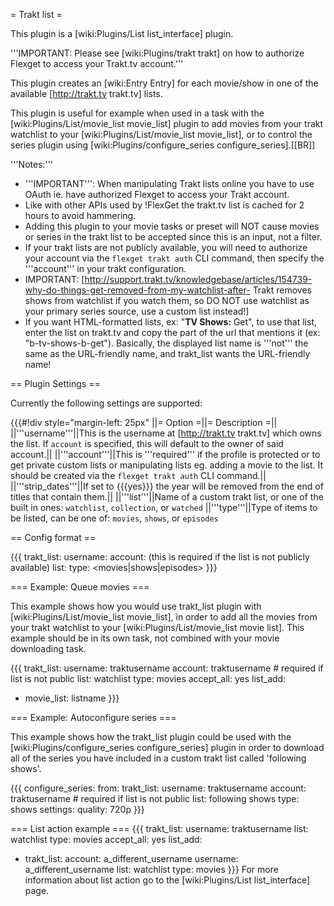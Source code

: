 = Trakt list =

This plugin is a [wiki:Plugins/List list_interface] plugin.

'''IMPORTANT: Please see [wiki:Plugins/trakt trakt] on how to authorize Flexget to access your Trakt.tv account.'''

This plugin creates an [wiki:Entry Entry] for each movie/show in one of the available [http://trakt.tv trakt.tv] lists.

This plugin is useful for example when used in a task with the [wiki:Plugins/List/movie_list movie_list] plugin to add movies from your trakt watchlist to your [wiki:Plugins/List/movie_list movie_list], or to control the series plugin using [wiki:Plugins/configure_series configure_series].[[BR]]

'''Notes:''' 

 * '''IMPORTANT''': When manipulating Trakt lists online you have to use OAuth ie. have authorized Flexget to access your Trakt account.
 * Like with other APIs used by !FlexGet the trakt.tv list is cached for 2 hours to avoid hammering.
 * Adding this plugin to your movie tasks or preset will NOT cause movies or series in the trakt list to be accepted since this is an input, not a filter.
 * If your trakt lists are not publicly available, you will need to authorize your account via the `flexget trakt auth` CLI command, then specify the '''account''' in your trakt configuration. 
 * IMPORTANT: [http://support.trakt.tv/knowledgebase/articles/154739-why-do-things-get-removed-from-my-watchlist-after- Trakt removes shows from watchlist if you watch them, so DO NOT use watchlist as your primary series source, use a custom list instead!]
 * If you want HTML-formatted lists, ex: "<b>TV Shows:</b> Get", to use that list, enter the list on trakt.tv and copy the part of the url that mentions it (ex: "b-tv-shows-b-get"). Basically, the displayed list name is '''not''' the same as the URL-friendly name, and trakt_list wants the URL-friendly name!

== Plugin Settings ==

Currently the following settings are supported:

{{{#!div style="margin-left: 25px"
||= Option =||= Description =||
||'''username'''||This is the username at [http://trakt.tv trakt.tv] which owns the list. If `account` is specified, this will default to the owner of said account.||
||'''account'''||This is '''required''' if the profile is protected or to get private custom lists or manipulating lists eg. adding a movie to the list. It should be created via the `flexget trakt auth` CLI command.||
||'''strip_dates'''||If set to {{{yes}}} the year will be removed from the end of titles that contain them.||
||'''list'''||Name of a custom trakt list, or one of the built in ones: `watchlist`, `collection`, or `watched`
||'''type'''||Type of items to be listed, can be one of: `movies`, `shows`, or `episodes`

== Config format ==

{{{
trakt_list:
  username: <trakt username>
  account: <account set up in CLI> (this is required if the list is not publicly available)
  list: <list name>
  type: <movies|shows|episodes>
}}}

=== Example: Queue movies ===

This example shows how you would use trakt_list plugin with [wiki:Plugins/List/movie_list movie_list], in order to add all the movies from your trakt watchlist to your [wiki:Plugins/List/movie_list movie list]. This example should be in its own task, not combined with your movie downloading task.

{{{
trakt_list:
  username: traktusername
  account: traktusername # required if list is not public
  list: watchlist
  type: movies
accept_all: yes
list_add:
  - movie_list: listname
}}}

=== Example: Autoconfigure series ===

This example shows how the trakt_list plugin could be used with the [wiki:Plugins/configure_series configure_series] plugin in order to download all of the series you have included in a custom trakt list called 'following shows'.

{{{
configure_series:
  from:
    trakt_list:
      username: traktusername
      account: traktusername # required if list is not public
      list: following shows
      type: shows
  settings:
    quality: 720p
}}}

=== List action example ===
{{{
trakt_list:
  username: traktusername
  list: watchlist
  type: movies
accept_all: yes
list_add:
  - trakt_list:
      account: a_different_username
      username: a_different_username
      list: watchlist
      type: movies
}}}
For more information about list action go to the [wiki:Plugins/List list_interface] page.